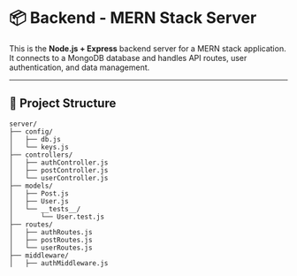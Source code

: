 
# 📦 Backend - MERN Stack Server

This is the **Node.js + Express** backend server for a MERN stack application. It connects to a MongoDB database and handles API routes, user authentication, and data management.

---

## 📁 Project Structure

```
server/
├── config/
│   ├── db.js
│   └── keys.js
├── controllers/
│   ├── authController.js
│   ├── postController.js
│   └── userController.js
├── models/
│   ├── Post.js
│   ├── User.js
│   └── __tests__/
│       └── User.test.js
├── routes/
│   ├── authRoutes.js
│   ├── postRoutes.js
│   └── userRoutes.js
├── middleware/
│   ├── authMiddleware.js
